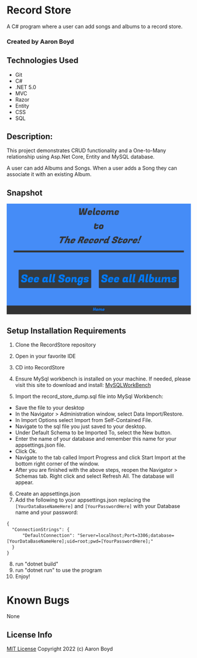 # Record Store

A C# program where a user can add songs and albums to a record store.
### Created by Aaron Boyd

## Technologies Used

* Git
* C#
* .NET 5.0
* MVC
* Razor
* Entity
* CSS
* SQL

## Description:
This project demonstrates CRUD functionality and a One-to-Many relationship using Asp.Net Core, Entity and MySQL database. 

A user can add Albums and Songs. When a user adds a Song they can associate it with an existing Album.

## Snapshot

![Home View](RecordStore.Solution\RecordStore\wwwroot\img\home-index.png)

## Setup Installation Requirements

1. Clone the RecordStore repository
2. Open in your favorite IDE
3. CD into RecordStore
4. Ensure MySql workbench is installed on your machine. If needed, please visit this site to download and install: [MySQLWorkBench]("https://www.mysql.com/products/workbench/")

5. Import the record_store_dump.sql file into MySql Workbench:
- Save the file to your desktop
- In the Navigator > Administration window, select Data Import/Restore.
- In Import Options select Import from Self-Contained File.
- Navigate to the sql file you just saved to your desktop.
- Under Default Schema to be Imported To, select the New button.
- Enter the name of your database and remember this name for your appsettings.json file.
- Click Ok.
- Navigate to the tab called Import Progress and click Start Import at the bottom right corner of the window.
- After you are finished with the above steps, reopen the Navigator > Schemas tab. Right click and select Refresh All. The database will appear.

6. Create an appsettings.json
7. Add the following to your appsettings.json replacing the ```[YourDataBaseNameHere]``` and ```[YourPasswordHere]``` with your Database name and your password:
```
{
  "ConnectionStrings": {
      "DefaultConnection": "Server=localhost;Port=3306;database=[YourDataBaseNameHere];uid=root;pwd=[YourPasswordHere];"
  }
}
```
8. run "dotnet build"
9. run "dotnet run" to use the program
10. Enjoy!

# Known Bugs
None

## License Info
[MIT License](https://opensource.org/licenses/MIT)
Copyright 2022 (c) Aaron Boyd
